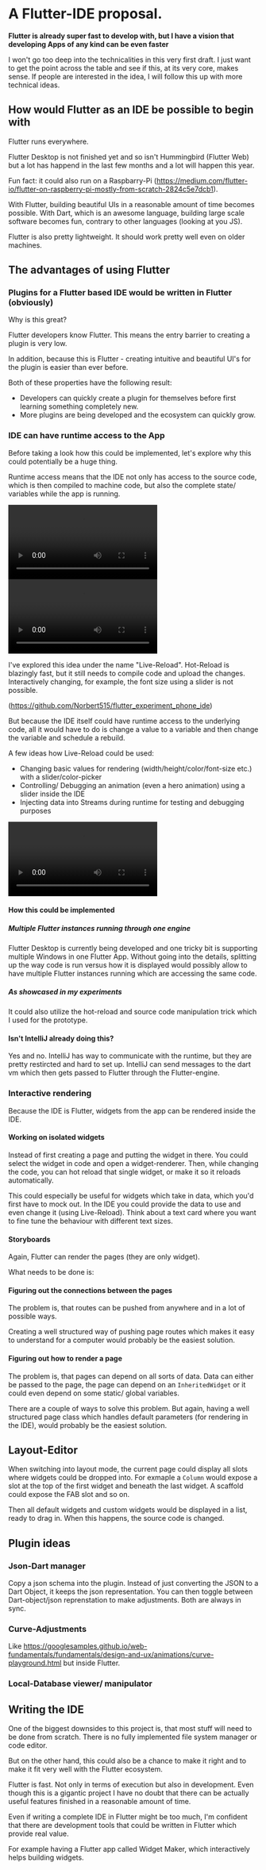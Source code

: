# A Flutter-IDE proposal.

**Flutter is already super fast to develop with, but I have a vision that developing Apps of any kind can be even faster**

I won't go too deep into the technicalities in this very first draft. I just want to get the point across the table
and see if this, at its very core, makes sense. If people are interested in the idea, I will follow this up with
more technical ideas.

## How would Flutter as an IDE be possible to begin with

Flutter runs everywhere. 

Flutter Desktop is not finished yet and so isn't Hummingbird (Flutter Web) but a lot has happend in the last few months and a lot will happen this year.

Fun fact: it could also run on a Raspbarry-Pi (https://medium.com/flutter-io/flutter-on-raspberry-pi-mostly-from-scratch-2824c5e7dcb1).

With Flutter, building beautiful UIs in a reasonable amount of time becomes possible. With Dart, which is an awesome language, building large scale software becomes fun, contrary to other languages (looking at you JS).

Flutter is also pretty lightweight. It should work pretty well even on older machines.

## The advantages of using Flutter

### Plugins for a Flutter based IDE would be written in Flutter (obviously)

Why is this great?

Flutter developers know Flutter. This means the entry barrier to creating a plugin is very low. 

In addition, because this is Flutter - creating intuitive and beautiful UI's for the plugin is easier
than ever before.

Both of these properties have the following result:
- Developers can quickly create a plugin for themselves before first learning something completely new.
- More plugins are being developed and the ecosystem can quickly grow.

### IDE can have runtime access to the App

Before taking a look how this could be implemented, let's explore why this could potentially be a huge thing.

Runtime access means that the IDE not only has access to the source code, which is then compiled to machine
code, but also the complete state/ variables while the app is running.

![font_size](https://github.com/Norbert515/flutter_ide/assets/font_size_cut.mp4)
![font_size](https://github.com/Norbert515/flutter_ide/assets/material_color_cut.mp4)

I've explored this idea under the name "Live-Reload". Hot-Reload is blazingly fast, but it still needs to
compile code and upload the changes. Interactively changing, for example, the font size using a slider is not possible.

(https://github.com/Norbert515/flutter_experiment_phone_ide)

But because the IDE itself could have runtime access to the underlying code, all it would have to do is change
a value to a variable and then change the variable and schedule a rebuild. 

A few ideas how Live-Reload could be used:
- Changing basic values for rendering (width/height/color/font-size etc.) with a slider/color-picker
- Controlling/ Debugging an animation (even a hero animation) using a slider inside the IDE
- Injecting data into Streams during runtime for testing and debugging purposes

![font_size](https://github.com/Norbert515/flutter_ide/assets/color_cut.mp4)


#### How this could be implemented

##### Multiple Flutter instances running through one engine

Flutter Desktop is currently being developed and one tricky bit is supporting multiple Windows in one Flutter App.
Without going into the details, splitting up the way code is run versus how it is displayed would possibly allow to have multiple Flutter instances running which are accessing the same code.

##### As showcased in my experiments

It could also utilize the hot-reload and source code manipulation trick which I used for the prototype.

#### Isn't IntelliJ already doing this?
Yes and no. IntelliJ has way to communicate with the runtime, but they are pretty restircted and hard to set up.
IntelliJ can send messages to the dart vm which then gets passed to Flutter through the Flutter-engine. 


### Interactive rendering

Because the IDE is Flutter, widgets from the app can be rendered inside the IDE.

#### Working on isolated widgets

Instead of first creating a page and putting the widget in there. You could select the widget in code and open
a widget-renderer. Then, while changing the code, you can hot reload that single widget, or make it so it reloads
automatically.

This could especially be useful for widgets which take in data, which you'd first have to mock out. In the IDE you could
provide the data to use and even change it (using Live-Reload). Think about a text card where you want to fine tune
the behaviour with different text sizes.

#### Storyboards

Again, Flutter can render the pages (they are only widget).

What needs to be done is:

#### Figuring out the connections between the pages

The problem is, that routes can be pushed from anywhere and in a lot of possible ways.

Creating a well structured way of pushing page routes which makes it easy to understand for a computer would 
probably be the easiest solution.


#### Figuring out how to render a page

The problem is, that pages can depend on all sorts of data. Data can either be passed to the page, the page can
depend on an `InheritedWidget` or it could even depend on some static/ global variables.

There are a couple of ways to solve this problem. But again, having a well structured page class which handles
default parameters (for rendering in the IDE), would probably be the easiest solution.

## Layout-Editor

When switching into layout mode, the current page could display all slots where widgets could be dropped into. 
For exmaple a `Column` would expose a slot at the top of the first widget and beneath the last widget. A scaffold could expose the 
FAB slot and so on.

Then all default widgets and custom widgets would be displayed in a list, ready to drag in. 
When this happens, the source code is changed.

## Plugin ideas

### Json-Dart manager
Copy a json schema into the plugin. Instead of just converting the JSON to a Dart Object, it keeps the json
representation. You can then toggle between Dart-object/json reprenstation to make adjustments. Both are always in sync.

### Curve-Adjustments 
Like https://googlesamples.github.io/web-fundamentals/fundamentals/design-and-ux/animations/curve-playground.html
but inside Flutter.

### Local-Database viewer/ manipulator


## Writing the IDE

One of the biggest downsides to this project is, that most stuff will need to be done from scratch.
There is no fully implemented file system manager or code editor. 

But on the other hand, this could also be a chance to make it right and to make it fit very well with
the Flutter ecosystem.

Flutter is fast. Not only in terms of execution but also in development. Even though this is a gigantic project
I have no doubt that there can be actually useful features finished in a reasonable amount of time.

Even if writing a complete IDE in Flutter might be too much, I'm confident that there are development tools that could be written in Flutter which provide real value.

For example having a Flutter app called Widget Maker, which interactively helps building widgets.



